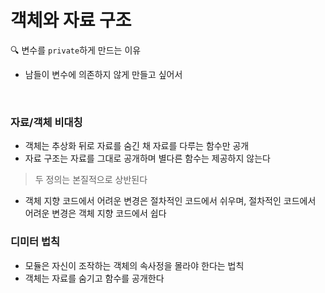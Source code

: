 # 객체와 자료 구조

🔍 변수를 `private`하게 만드는 이유
- 남들이 변수에 의존하지 않게 만들고 싶어서

<br>

### 자료/객체 비대칭
- 객체는 추상화 뒤로 자료를 숨긴 채 자료를 다루는 함수만 공개
- 자료 구조는 자료를 그대로 공개하며 별다른 함수는 제공하지 않는다
> 두 정의는 본질적으로 상반된다

- 객체 지향 코드에서 어려운 변경은 절차적인 코드에서 쉬우며, 절차적인 코드에서 어려운 변경은 객체 지향 코드에서 쉽다

### 디미터 법칙
- 모듈은 자신이 조작하는 객체의 속사정을 몰라야 한다는 법칙
- 객체는 자료를 숨기고 함수를 공개한다